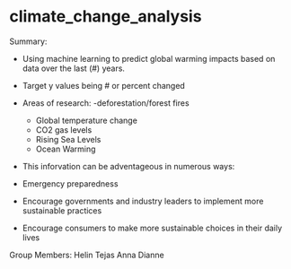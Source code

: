 # climate_change_analysis

Summary:

- Using machine learning to predict global warming impacts based on data over the last (#) years.
- Target y values being # or percent changed 
- Areas of research:
  -deforestation/forest fires
  - Global temperature change
  - CO2 gas levels
  - Rising Sea Levels
  - Ocean Warming
 
 - This inforvation can be adventageous in numerous ways:
  - Emergency preparedness
  - Encourage governments and industry leaders to implement more sustainable practices
  - Encourage consumers to make more sustainable choices in their daily lives



Group Members:
Helin 
Tejas
Anna
Dianne
